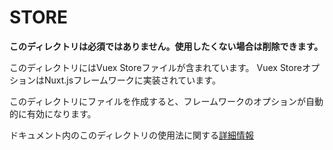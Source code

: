 # STORE

**このディレクトリは必須ではありません。使用したくない場合は削除できます。**

このディレクトリにはVuex Storeファイルが含まれています。
Vuex StoreオプションはNuxt.jsフレームワークに実装されています。

このディレクトリにファイルを作成すると、フレームワークのオプションが自動的に有効になります。

ドキュメント内のこのディレクトリの使用法に関する[詳細情報](https://nuxtjs.org/guide/vuex-store)
